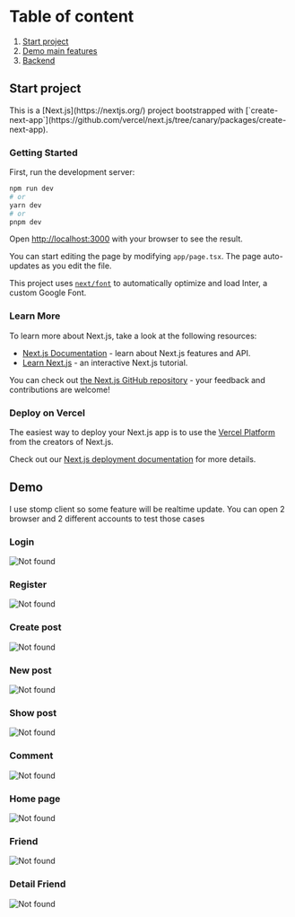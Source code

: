 <h1>Table of content</h1>
<ol>
    <li><a href="#setup">Start project</a></li>
    <li><a href="#demo">Demo main features</a></li>
    <li><a href="https://github.com/robocon321/facebook-clone-be">Backend</a></li>
</ol>

<h2>Start project</h2>
This is a [Next.js](https://nextjs.org/) project bootstrapped with [`create-next-app`](https://github.com/vercel/next.js/tree/canary/packages/create-next-app).

### Getting Started

First, run the development server:

```bash
npm run dev
# or
yarn dev
# or
pnpm dev
```

Open [http://localhost:3000](http://localhost:3000) with your browser to see the result.

You can start editing the page by modifying `app/page.tsx`. The page auto-updates as you edit the file.

This project uses [`next/font`](https://nextjs.org/docs/basic-features/font-optimization) to automatically optimize and load Inter, a custom Google Font.

### Learn More

To learn more about Next.js, take a look at the following resources:

- [Next.js Documentation](https://nextjs.org/docs) - learn about Next.js features and API.
- [Learn Next.js](https://nextjs.org/learn) - an interactive Next.js tutorial.

You can check out [the Next.js GitHub repository](https://github.com/vercel/next.js/) - your feedback and contributions are welcome!

### Deploy on Vercel

The easiest way to deploy your Next.js app is to use the [Vercel Platform](https://vercel.com/new?utm_medium=default-template&filter=next.js&utm_source=create-next-app&utm_campaign=create-next-app-readme) from the creators of Next.js.

Check out our [Next.js deployment documentation](https://nextjs.org/docs/deployment) for more details.

<h2 id="demo">Demo</h2>
<p>I use stomp client so some feature will be realtime update. You can open 2 browser and 2 different accounts to test those cases</p>
<h3>Login</h3>
<div>
    <img src="documents/image/login.png" alt="Not found" />
</div>

<h3>Register</h3>
<div>
    <img src="documents/image/register.png" alt="Not found" />
</div>

<h3>Create post</h3>
<div>
    <img src="documents/image/create-post.png" alt="Not found" />
</div>

<h3>New post</h3>
<div>
    <img src="documents/image/create-post.png" alt="Not found" />
</div>

<h3>Show post</h3>
<div>
    <img src="documents/image/show-post.png" alt="Not found" />
</div>

<h3>Comment</h3>
<div>
    <img src="documents/image/comment.png" alt="Not found" />
</div>

<h3>Home page</h3>
<div>
    <img src="documents/image/home.png" alt="Not found" />
</div>

<h3>Friend</h3>
<div>
    <img src="documents/image/friend.png" alt="Not found" />
</div>

<h3>Detail Friend</h3>
<div>
    <img src="documents/image/detail-friend.png" alt="Not found" />
</div>

